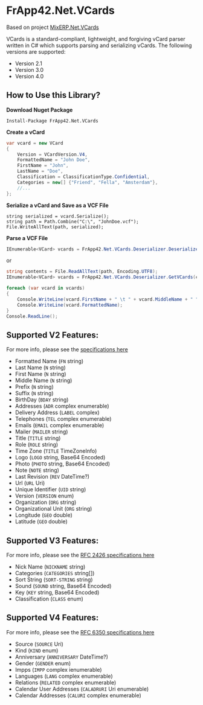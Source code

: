 # FrApp42.Net.VCards

Based on project [MixERP.Net.VCards](https://github.com/mixerp/MixERP.Net.VCards)


VCards is a standard-compliant, lightweight, and forgiving vCard parser written in C# which supports parsing and serializing vCards. The following versions are supported:

- Version 2.1
- Version 3.0
- Version 4.0

## How to Use this Library?

**Download Nuget Package**

```nuget
Install-Package FrApp42.Net.VCards
```

**Create a vCard**

```csharp
var vcard = new VCard
{
    Version = VCardVersion.V4,
    FormattedName = "John Doe",
    FirstName = "John",
    LastName = "Doe",
    Classification = ClassificationType.Confidential,
    Categories = new[] {"Friend", "Fella", "Amsterdam"},
    //...
};
```
**Serialize a vCard and Save as a VCF File**

```
string serialized = vcard.Serialize();
string path = Path.Combine("C:\", "JohnDoe.vcf");
File.WriteAllText(path, serialized);
```

**Parse a VCF File**
```csharp
IEnumerable<VCard> vcards = FrApp42.Net.VCards.Deserializer.Deserialize(path);
```
or

```csharp
string contents = File.ReadAllText(path, Encoding.UTF8);
IEnumerable<VCard> vcards = FrApp42.Net.VCards.Deserializer.GetVCards(contents);

foreach (var vcard in vcards)
{
    Console.WriteLine(vcard.FirstName + " \t " + vcard.MiddleName + " " + vcard.LastName);
    Console.WriteLine(vcard.FormattedName);
}
Console.ReadLine();
```


## Supported V2 Features:
For more info, please see the [specifications here](https://www.imc.org/pdi/vcard-21.txt)

- Formatted Name (`FN` string)
- Last Name (`N` string)
- First Name (`N` string)
- Middle Name (`N` string)
- Prefix (`N` string)
- Suffix (`N` string)
- BirthDay (`BDAY` string)
- Addresses (`ADR` complex enumerable)
- Delivery Address (`LABEL` complex)
- Telephones (`TEL` complex enumerable)
- Emails  (`EMAIL` complex enumerable)
- Mailer (`MAILER` string)
- Title (`TITLE` string)
- Role (`ROLE` string)
- Time Zone (`TITLE` TimeZoneInfo)
- Logo (`LOGO` string, Base64 Encoded)
- Photo (`PHOTO` string, Base64 Encoded)
- Note (`NOTE` string)
- Last Revision (`REV` DateTime?)
- Url (`URL` Uri)
- Unique Identifier (`UID` string)
- Version (`VERSION` enum)
- Organization (`ORG` string)
- Organizational Unit (`ORG` string)
- Longitude (`GEO` double)
- Latitude (`GEO` double)

## Supported V3 Features:
For more info, please see the [RFC 2426 specifications here](https://www.ietf.org/rfc/rfc2426.txt)
- Nick Name (`NICKNAME` string)
- Categories (`CATEGORIES` string[])
- Sort String (`SORT-STRING` string) 
- Sound (`SOUND` string, Base64 Encoded)
- Key  (`KEY` string, Base64 Encoded)
- Classification (`CLASS` enum)

## Supported V4 Features:
For more info, please see the [RFC 6350 specifications here](https://www.ietf.org/rfc/rfc6350.txt)

- Source (`SOURCE` Uri)
- Kind (`KIND` enum)
- Anniversary (`ANNIVERSARY` DateTime?)
- Gender (`GENDER` enum)
- Impps (`IMPP` complex ienumerable)
- Languages (`LANG` complex enumerable)
- Relations (`RELATED` complex enumerable)
- Calendar User Addresses (`CALADRURI` Uri enumerable) 
- Calendar Addresses (`CALURI` complex enumerable)

